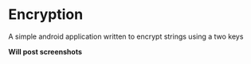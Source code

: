 # Encryption
A simple android application written to encrypt strings using a two keys

**Will post screenshots**
